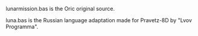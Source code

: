 
lunarmission.bas is the Oric original source.

luna.bas is the Russian language adaptation made for Pravetz-8D by "Lvov Programma".
